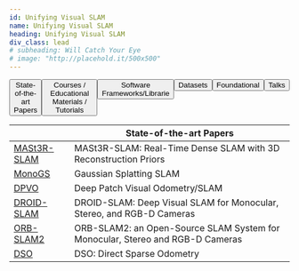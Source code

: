 ```yaml
---
id: Unifying Visual SLAM
name: Unifying Visual SLAM
heading: Unifying Visual SLAM
div_class: lead
# subheading: Will Catch Your Eye
# image: "http://placehold.it/500x500"
---
```


<div>
  <ul id="tabs" style="list-style: none; display: flex; padding: 0;">
    <li><button onclick="showTab('tab1')">State-of-the-art Papers</button></li>
    <li><button onclick="showTab('tab2')">Courses / Educational Materials / Tutorials</button></li>
    <li><button onclick="showTab('tab3')">Software Frameworks/Librarie</button></li>
    <li><button onclick="showTab('tab4')">Datasets</button></li>
    <li><button onclick="showTab('tab5')">Foundational</button></li>
    <li><button onclick="showTab('tab6')">Talks</button></li>
  </ul>

  <div id="tab1" class="tab-content">
      <table>
      <thead>
            <tr>
                  <th></th>
                  <th>State-of-the-art Papers</th>
            </tr>
      </thead>
      <tbody>
            <tr>
                  <td><a href="https://edexheim.github.io/mast3r-slam/">MASt3R-SLAM</a></td>
                  <td>MASt3R-SLAM: Real-Time Dense SLAM with 3D Reconstruction Priors</td>
            </tr>
            <tr>
                  <td><a href="https://rmurai.co.uk/projects/GaussianSplattingSLAM/">MonoGS</a></td>
                  <td>Gaussian Splatting SLAM</td>
            </tr>  
            <tr>
                  <td><a href="https://github.com/princeton-vl/DPVO">DPVO</a></td>
                  <td>Deep Patch Visual Odometry/SLAM</td>
            </tr>    
            <tr>
                  <td><a href="https://github.com/princeton-vl/DROID-SLAM">DROID-SLAM</a></td>
                  <td>DROID-SLAM: Deep Visual SLAM for Monocular, Stereo, and RGB-D Cameras</td>
            </tr>      
            <tr>
                  <td><a href="https://github.com/raulmur/ORB_SLAM2">ORB-SLAM2</a></td>
                  <td>ORB-SLAM2: an Open-Source SLAM System for Monocular, Stereo and RGB-D Cameras</td>
            </tr>      
            <tr>
                  <td><a href="https://github.com/JakobEngel/dso">DSO</a></td>
                  <td>DSO: Direct Sparse Odometry</td>
            </tr>
      </tbody>
      </table>   
  </div>

  <div id="tab2" class="tab-content" style="display:none;">    
      <table>
      <thead>
            <tr>
                  <th></th>
                  <th>Courses / Educational Materials / Tutorials</th>
            </tr>
      </thead>
      <tbody>
            <tr>
                  <td><a href="https://github.com/SLAM-Handbook-contributors/slam-handbook-public-release">SLAM Handbook</a></td>
                  <td>SLAM Handbook </td>
            </tr> 
            <tr>
                  <td><a href="https://www.youtube.com/watch?v=U6vr3iNrwRA&list=PLgnQpQtFTOGQrZ4O5QzbIHgl3b1JHimN_">SLAM-Course</a></td>
                  <td>SLAM-Course (2013/14; Cyrill Stachniss)</td>
            </tr>
            <tr>
                  <td><a href="https://www.youtube.com/watch?v=BuRCJ2fegcc">SLAM - 5 Minutes with Cyrill </a></td>
                  <td>SLAM - 5 Minutes with Cyrill </td>
            </tr>
      </tbody>
      </table> 
  </div>

  <div id="tab3" class="tab-content" style="display:none;">
      <table>
      <thead>
            <tr>
                  <th></th>
                  <th>Software Frameworks/Libraries</th>
            </tr>
      </thead>
      <tbody>
            <tr>
                  <td><a href="https://github.com/alejandrofontan/VSLAM-LAB">VSLAM-LAB</a></td>
                  <td>VSLAM-LAB: A Comprehensive Framework for Visual SLAM Baselines and Datasets</td>
            </tr>  
             <tr>
                  <td><a href="https://github.com/gmberton/VPR-methods-evaluation">VPR-methods</a></td>
                  <td>VPR-methods-evaluation</td>
            </tr>  
            <tr>
                  <td><a href="https://github.com/luigifreda/pyslam">PySLAM</a></td>
                  <td>A python implementation of a Visual SLAM pipeline that supports monocular, stereo and RGBD cameras.</td>
            </tr>
            <tr>
                  <td><a href="https://github.com/luigifreda/slamplay">slamplay</a></td>
                  <td>A collection of powerful tools to start playing and experimenting with SLAM in C++.</td>
            </tr>  
      </tbody>
      </table> 
  </div>

  <div id="tab4" class="tab-content" style="display:none;">
      <table>
      <thead>
            <tr>
                  <th></th>
                  <th>Datasets</th>
            </tr>
      </thead>
      <tbody>
            <tr>
                  <td><a href="https://zuriich.github.io/CroCoDL/">CroCoDL</a></td>
                  <td>Augmented reality visual localization benchmark with data from legged robots, and evaluating human-robot, cross-device mapping and localization.</td>
            </tr>    
      </tbody>
      </table> 
  </div>

  <div id="tab5" class="tab-content" style="display:none;">
      <table>
      <thead>
            <tr>
                  <th></th>
                  <th>Foundational Papers</th>
            </tr>
      </thead>
      <tbody>
            <tr>
                  <td><a href="https://www.robots.ox.ac.uk/~gk/publications/KleinMurray2007ISMAR.pdf">PTAM</a></td>
                  <td>Parallel Tracking and Mapping for Small AR Workspace</td>
            </tr> 
            <tr>
                  <td><a href="https://ieeexplore.ieee.org/stamp/stamp.jsp?arnumber=4160954">MonoSLAM</a></td>
                  <td>MonoSLAM: Real-Time Single Camera SLAM</td>
            </tr>
      </tbody>
      </table> 
  </div>

  <div id="tab6" class="tab-content" style="display:none;">
      <table>
      <thead>
            <tr>
                  <th></th>
                  <th>Talks</th>
            </tr>
      </thead>
      <tbody>
            <tr>
                  <td><a href="https://www.youtube.com/watch?v=s9yc9-d-Vc8">Talk</a></td>
                  <td>Daniel Cremers | Deep and Direct Visual SLAM | Tartan SLAM Series</td>
            </tr> 
            <tr>
                  <td><a href="https://www.youtube.com/watch?v=PQFfJnmK26A">Talk</a></td>
                  <td>From SLAM to Spatial AI - Andrew Davison Robotics Today</td>
            </tr>
            <tr>
                  <td><a href="https://www.youtube.com/watch?v=svzQgfkrxZc">Talk</a></td>
                  <td>Graph-based representations for Spatial-AI | Andrew Davison | Tartan SLAM Series </td>
            </tr>      
      </tbody>
      </table>
  </div>
</div>

<script>
  function showTab(tabId) {
    const tabs = document.querySelectorAll('.tab-content');
    tabs.forEach(t => t.style.display = 'none');
    document.getElementById(tabId).style.display = 'block';
  }
</script>
